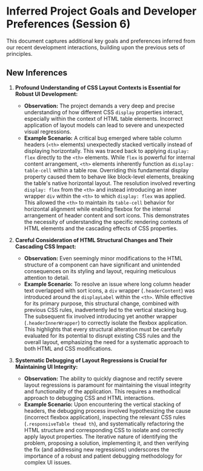 # Inferred Project Goals and Developer Preferences (Session 6)

This document captures additional key goals and preferences inferred from our recent development interactions, building upon the previous sets of principles.

## New Inferences

1.  **Profound Understanding of CSS Layout Contexts is Essential for Robust UI Development:**
    *   **Observation:** The project demands a very deep and precise understanding of how different CSS `display` properties interact, especially within the context of HTML table elements. Incorrect application of layout models can lead to severe and unexpected visual regressions.
    *   **Example Scenario:** A critical bug emerged where table column headers (`<th>` elements) unexpectedly stacked vertically instead of displaying horizontally. This was traced back to applying `display: flex` directly to the `<th>` elements. While `flex` is powerful for internal content arrangement, `<th>` elements inherently function as `display: table-cell` within a table row. Overriding this fundamental display property caused them to behave like block-level elements, breaking the table's native horizontal layout. The resolution involved reverting `display: flex` from the `<th>` and instead introducing an inner wrapper `div` within the `<th>` to which `display: flex` was applied. This allowed the `<th>` to maintain its `table-cell` behavior for horizontal alignment while enabling flexbox for the internal arrangement of header content and sort icons. This demonstrates the necessity of understanding the specific rendering contexts of HTML elements and the cascading effects of CSS properties.

2.  **Careful Consideration of HTML Structural Changes and Their Cascading CSS Impact:**
    *   **Observation:** Even seemingly minor modifications to the HTML structure of a component can have significant and unintended consequences on its styling and layout, requiring meticulous attention to detail.
    *   **Example Scenario:** To resolve an issue where long column header text overlapped with sort icons, a `div` wrapper (`.headerContent`) was introduced around the `displayLabel` within the `<th>`. While effective for its primary purpose, this structural change, combined with previous CSS rules, inadvertently led to the vertical stacking bug. The subsequent fix involved introducing yet another wrapper (`.headerInnerWrapper`) to correctly isolate the flexbox application. This highlights that every structural alteration must be carefully evaluated for its potential to disrupt existing CSS rules and the overall layout, emphasizing the need for a systematic approach to both HTML and CSS modifications.

3.  **Systematic Debugging of Layout Regressions is Crucial for Maintaining UI Integrity:**
    *   **Observation:** The ability to quickly diagnose and rectify severe layout regressions is paramount for maintaining the visual integrity and functionality of the application. This requires a methodical approach to debugging CSS and HTML interactions.
    *   **Example Scenario:** Upon encountering the vertical stacking of headers, the debugging process involved hypothesizing the cause (incorrect flexbox application), inspecting the relevant CSS rules (`.responsiveTable thead th`), and systematically refactoring the HTML structure and corresponding CSS to isolate and correctly apply layout properties. The iterative nature of identifying the problem, proposing a solution, implementing it, and then verifying the fix (and addressing new regressions) underscores the importance of a robust and patient debugging methodology for complex UI issues.
